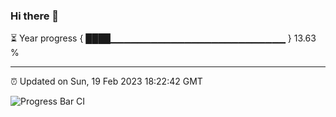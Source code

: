### Hi there 👋

⏳ Year progress { ████▁▁▁▁▁▁▁▁▁▁▁▁▁▁▁▁▁▁▁▁▁▁▁▁▁▁ } 13.63 %

---

⏰ Updated on Sun, 19 Feb 2023 18:22:42 GMT

![Progress Bar CI](https://github.com/ZhaoGui/ZhaoGui/workflows/Progress%20Bar%20CI/badge.svg)

